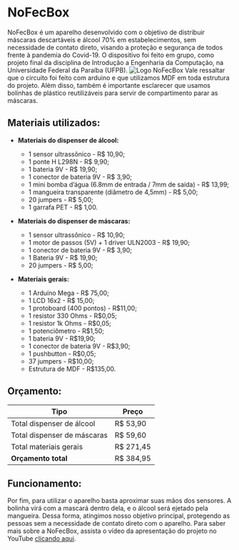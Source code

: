 # NoFecBox

NoFecBox é um aparelho desenvolvido com o objetivo de distribuir máscaras descartáveis e álcool 70% em estabelecimentos, sem necessidade de contato direto, visando a proteção e segurança de todos frente à pandemia do Covid-19. O dispositivo foi feito em grupo, como projeto final da disciplina de Introdução a Engenharia da Computação, na Universidade Federal da Paraíba (UFPB). 
![Logo NoFecBox](https://cdn.discordapp.com/attachments/782956858398081057/814122911669026876/nofecboxheader.png)
Vale ressaltar que o circuito foi feito com arduino e que utilizamos MDF em toda estrutura do projeto. Além disso, também é importante esclarecer que usamos bolinhas de plástico reutilizáveis para servir de compartimento parar as máscaras.
## Materiais utilizados:
* **Materiais do dispenser de álcool:**
   * 1 sensor ultrassônico - R$ 10,90;
   * 1 ponte H L298N - R$ 9,90;
   * 1 bateria 9V - R$ 19,90;
   * 1 conector de bateria 9V - R$ 3,90;
   * 1 mini bomba d’água (6.8mm de entrada / 7mm de saída) - R$ 13,99;
   * 1 mangueira transparente (diâmetro de 4,5mm) - R$ 5,00;
   * 20 jumpers - R$ 5,00;
   * 1 garrafa PET - R$ 1,00.

* **Materiais do dispenser de máscaras:**
   * 1 sensor ultrassônico - R$ 10,90;
   * 1 motor de passos (5V) + 1 driver ULN2003 - R$ 19,90;
   * 1 conector de bateria 9V - R$ 3,90;
   * 1 Bateria 9V - R$ 19,90;
   * 20 jumpers - R$ 5,00;

* **Materiais gerais:**
   * 1 Arduíno Mega - R$ 75,00;
   * 1 LCD 16x2 - R$ 15,00;
   * 1 protoboard (400 pontos) - R$11,00;
   * 1 resistor 330 Ohms - R$0,05;
   * 1 resistor 1k Ohms - R$0,05;
   * 1 potenciômetro - R$1,50;
   * 1 bateria 9V - R$19,90;
   * 1 conector de bateria 9V - R$3,90;
   * 1 pushbutton - R$0,05;
   * 37 jumpers - R$10,00;
   * Estrutura de MDF - R$135,00.
## Orçamento:
Tipo|Preço
---|---
Total dispenser de álcool|R$ 53,90
Total dispenser de máscaras|R$ 59,60
Total materiais gerais|R$ 271,45
**Orçamento total**|R$ 384,95
## Funcionamento:
Por fim, para utilizar o aparelho basta aproximar suas mãos dos sensores. A bolinha virá com a mascará dentro dela, e o álcool será ejetado pela mangueira. Dessa forma, atingimos nosso objetivo principal, protegendo as pessoas sem a necessidade de contato direto com o aparelho. Para saber mais sobre a NoFecBox, assista o vídeo da apresentação do projeto no YouTube [clicando aqui](https://www.youtube.com/watch?v=UKsDdSkHsCE).


